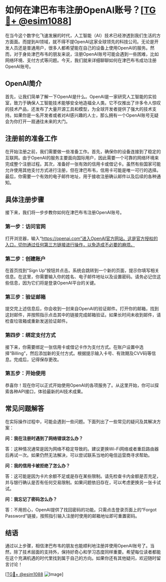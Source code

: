 # 如何在津巴布韦注册OpenAI账号？[[TG💪+ @esim1088](https://t.me/s/esim1088)]

在当今这个数字化飞速发展的时代，人工智能（AI）技术已经渗透到我们生活的方方面面。而提到AI领域，就不得不提OpenAI这家全球领先的科技公司。无论是开发人员还是普通用户，很多人都希望能在自己的设备上使用OpenAI的服务。然而，对于身处津巴布韦的朋友来说，注册OpenAI账号可能会遇到一些困难，比如网络环境、支付方式等问题。今天，我们就来详细聊聊如何在津巴布韦成功注册OpenAI账号。

## OpenAI简介

首先，让我们简单了解一下OpenAI是什么。OpenAI是一家研究人工智能的实验室，致力于确保人工智能技术能够安全地造福全人类。它不仅推出了许多令人惊叹的技术产品，还发布了大量开源工具和模型，为全球开发者提供了强大的技术支持。如果你是一名开发者或者对AI感兴趣的人士，那么拥有一个OpenAI账号无疑会为你打开一扇通往未来的大门。

## 注册前的准备工作

在开始注册之前，我们需要做一些准备工作。首先，确保你的设备连接到了稳定的互联网。由于OpenAI的服务主要面向国际用户，因此需要一个可靠的网络环境来完成整个注册过程。其次，准备好一张有效的信用卡或借记卡。虽然有些国家可能允许使用其他支付方式进行注册，但在津巴布韦，信用卡可能是唯一可行的选择。最后，你需要一个有效的电子邮件地址，用于接收注册确认邮件以及后续的各种通知。

## 具体注册步骤

接下来，我们将一步步教你如何在津巴布韦注册OpenAI账号。

### 第一步：访问官网

打开浏览器，输入“https://openai.com”进入OpenAI官方网站。这是官方授权的入口，切勿通过任何第三方链接进行操作，以免造成不必要的麻烦。

### 第二步：创建账户

在首页找到“Sign Up”按钮并点击。系统会跳转到一个新的页面，提示你填写相关信息。在这里，你需要输入你的姓名、电子邮件地址以及设置密码。请务必记住这些信息，因为它们将是登录OpenAI平台的关键。

### 第三步：验证邮箱

提交完上述信息后，你会收到一封来自OpenAI的验证邮件。打开你的邮箱，找到这封邮件，并按照指示点击其中的链接完成邮箱验证。如果长时间未收到邮件，请检查垃圾箱或重新发送验证邮件。

### 第四步：绑定支付方式

接下来，你需要绑定一张信用卡或借记卡作为支付方式。在账户设置中选择“Billing”，然后添加新的支付方式。根据提示输入卡号、有效期及CVV码等信息。完成后，记得保存更改。

### 第五步：开始使用

恭喜你！现在你可以正式开始使用OpenAI的各项服务了。从这里开始，你可以探索各种API接口，体验最新的AI技术成果。

## 常见问题解答

在实际操作过程中，可能会遇到一些问题。下面列出了一些常见的疑问及其解决方案：

**问：我在注册时遇到了网络错误怎么办？**

答：这种情况通常是因为网络不稳定导致的。建议更换Wi-Fi网络或者重启路由器后再试一次。如果仍然无法解决，可以尝试联系当地的电信运营商寻求帮助。

**问：我的信用卡被拒绝了怎么办？**

答：这可能是因为卡片余额不足或是存在某些限制。请先检查卡内金额是否充足，并与银行确认是否有任何交易限制。如果问题依旧存在，可以考虑更换另一张卡试试。

**问：我忘记了密码怎么办？**

答：不用担心，OpenAI提供了找回密码的功能。只需点击登录页面上的“Forgot Password”链接，按照指引输入注册时使用的邮箱地址即可重置密码。

## 结语

通过以上步骤，相信津巴布韦的朋友也能顺利地注册并使用OpenAI账号了。当然，除了技术层面的支持外，保持好奇心和学习态度同样重要。希望每位读者都能在这个充满机遇的时代里找到属于自己的方向。如果你还有其他疑问，欢迎随时留言讨论！

[[TG💪+ @esim1088](https://t.me/s/esim1088) ![Image](https://i.postimg.cc/4NQfJmqS/Snipaste-2025-05-13-00-14-12.png)]